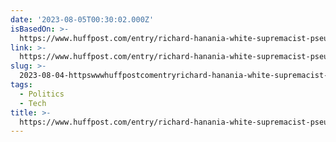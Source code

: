 ```yaml
---
date: '2023-08-05T00:30:02.000Z'
isBasedOn: >-
  https://www.huffpost.com/entry/richard-hanania-white-supremacist-pseudonym-richard-hoste_n_64c93928e4b021e2f295e817
link: >-
  https://www.huffpost.com/entry/richard-hanania-white-supremacist-pseudonym-richard-hoste_n_64c93928e4b021e2f295e817
slug: >-
  2023-08-04-httpswwwhuffpostcomentryrichard-hanania-white-supremacist-pseudonym-richard-hosten64c93928e4b021e2f295e817
tags:
  - Politics
  - Tech
title: >-
  https://www.huffpost.com/entry/richard-hanania-white-supremacist-pseudonym-richard-hoste_n_64c93928e4b021e2f295e817
---
```


